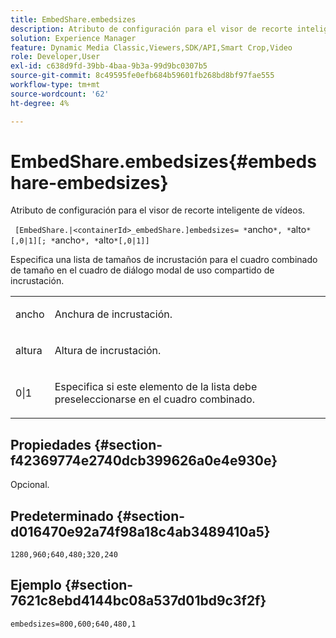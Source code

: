 ```yaml
---
title: EmbedShare.embedsizes
description: Atributo de configuración para el visor de recorte inteligente de vídeos.
solution: Experience Manager
feature: Dynamic Media Classic,Viewers,SDK/API,Smart Crop,Video
role: Developer,User
exl-id: c638d9fd-39bb-4baa-9b3a-99d9bc0307b5
source-git-commit: 8c49595fe0efb684b59601fb268bd8bf97fae555
workflow-type: tm+mt
source-wordcount: '62'
ht-degree: 4%

---
```


# EmbedShare.embedsizes{#embedshare-embedsizes}

Atributo de configuración para el visor de recorte inteligente de vídeos.

` [EmbedShare.|<containerId>_embedShare.]embedsizes= *`ancho`*, *`alto`*[,0|1][; *`ancho`*, *`alto`*[,0|1]]`

Especifica una lista de tamaños de incrustación para el cuadro combinado de tamaño en el cuadro de diálogo modal de uso compartido de incrustación.

<table id="table_C616483932C2482CA9794DDD7313FD7C"> 
 <tbody> 
  <tr> 
   <td colname="col1"> <p> <span class="codeph"> <span class="varname"> ancho </span> </span> </p> </td> 
   <td colname="col2"> <p> Anchura de incrustación. </p> </td> 
  </tr> 
  <tr> 
   <td colname="col1"> <p> <span class="codeph"> <span class="varname"> altura </span> </span> </p> </td> 
   <td colname="col2"> <p>Altura de incrustación. </p> </td> 
  </tr> 
  <tr> 
   <td colname="col1"> <p> <span class="codeph"> 0|1 </span> </p> </td> 
   <td colname="col2"> <p> Especifica si este elemento de la lista debe preseleccionarse en el cuadro combinado. </p> </td> 
  </tr> 
 </tbody> 
</table>

## Propiedades {#section-f42369774e2740dcb399626a0e4e930e}

Opcional.

## Predeterminado {#section-d016470e92a74f98a18c4ab3489410a5}

`1280,960;640,480;320,240`

## Ejemplo {#section-7621c8ebd4144bc08a537d01bd9c3f2f}

```
embedsizes=800,600;640,480,1
```
